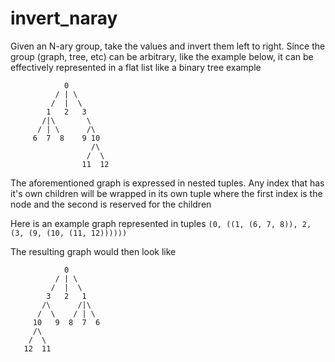 # invert_naray
Given an N-ary group, take the values and invert them left to right. Since the group (graph, tree, etc) can be arbitrary, like the example below, it can be effectively represented in a flat list like a binary tree example

```
            0
          / | \
         /  |  \
        1   2   3
       /|\       \
      / | \      /\
     6  7  8    9 10
                  /\
                 /  \
                11  12
```

The aforementioned graph is expressed in nested tuples.
Any index that has it's own children will be wrapped
in its own tuple where the first index is the node and
the second is reserved for the children

Here is an example graph represented in tuples
`(0, ((1, (6, 7, 8)), 2, (3, (9, (10, (11, 12))))))`

The resulting graph would then look like
```
            0
          / | \
         /  |  \
        3   2   1
       /\      /|\
      /  \    / | \
     10   9  8  7  6
     /\     
    /  \ 
   12  11
```